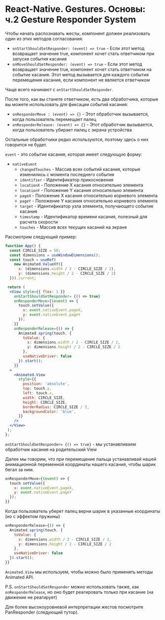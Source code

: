 # React-Native. Gestures. Основы: ч.2 Gesture Responder System

Чтобы начать распознавать жесты, компонент должен реализовать один из этих методов согласования:

- `onStartShouldSetResponder: (event) => true` - Если этот метод возвращает значение true, компонент хочет стать ответчиком при запуске события касания
- `onMoveShouldSetResponder: (event) => true` - Если этот метод возвращает значение true, компонент хочет
стать ответчиком на событие касания. Этот метод вызывается для каждого события перемещения касания, если компонент не является ответчиком


Чаще всего начинают с `onStartShouldSetResponder`.

После того, как вы станете ответчиком, есть два обработчика, которые вы можете использовать для фиксации событий касания:

- `onResponderMove : (event) => {}` - Этот обработчик вызывается, когда пользователь перемещает палец
- `onResponderRelease: (event) => {}` - Этот обработчик вызывается, когда пользователь убирает палец с экрана устройства

Остальные обработчики редко используются, поэтому здесь о них говорится не будет. 

`event` - это событие касания, которая имеет следующую форму:

- `nativeEvent`
  - `changedTouches` - Массив всех событий касания, которые изменились с момента последнего события
  - `identifier` - Идентификатор прикосновения
  - `locationX` - Положение X касания относительно элемента
  - `locationY` - Положение Y касания относительно элемента
  - `pageX` - Положение X касания относительно корневого элемента
  - `pageY` - Положение Y касания относительно корневого элемента
  - `target` - Идентификатор узла элемента, получающего событие касания
  - `timestamp` - Идентификатор времени касания, полезный для расчета скорости
  - `touches` - Массив всех текущих касаний на экране

Рассмотрим следующий пример:

```jsx
function App() {
  const CIRCLE_SIZE = 50;
  const dimensions = useWindowDimensions();
  const touch = useRef(
    new Animated.ValueXY({ 
      x: (dimensions.width / 2 - CIRCLE_SIZE / 2), 
      y: (dimensions.height / 2 - CIRCLE_SIZE / 2)
  })).current;

 return (
  <View style={{ flex: 1 }}
    onStartShouldSetResponder= {() => true}
    onResponderMove={(event) => {
      touch.setValue({
        x: event.nativeEvent.pageX,
        y: event.nativeEvent.pageY
      });
    }}
    onResponderRelease={() => {
      Animated.spring(touch, {
        toValue: {
          x: dimensions.width / 2 - CIRCLE_SIZE / 2,
          y: dimensions.height / 2 - CIRCLE_SIZE / 2
        },
        useNativeDriver: false
      }).start();
    }}
  >
    <Animated.View
      style={{
        position: 'absolute',
        top: touch.y,
        left: touch.x,
        width: CIRCLE_SIZE,
        height: CIRCLE_SIZE,
        borderRadius: CIRCLE_SIZE / 2,
        backgroundColor: 'blue',
      }}
    />
  </View>
 );
};
```
`onStartShouldSetResponder= {() => true}` - мы устанавливаем обработчик касания на родительский View

Далее мы говорим, что при перемещение пальца устанавливай нашей анимационной переменной координаты нашего касания, чтобы шарик бегал за ним.

```js
onResponderMove={(event) => {
  touch.setValue({
    x: event.nativeEvent.pageX,
    y: event.nativeEvent.pageY
  });
}}
```

Когда пользователь уберет палец верни шарик в указанные координаты (но с эффектом пружины)

```js
onResponderRelease={() => {
  Animated.spring(touch, {
    toValue: {
      x: dimensions.width / 2 - CIRCLE_SIZE / 2,
      y: dimensions.height / 2 - CIRCLE_SIZE / 2
    },
    useNativeDriver: false
  }).start();
}}
```

`Animated.View` мы используем, чтобы можно было применять методы Animated API.

P.S. `onStartShouldSetResponder` можно использовать также, как `onResponderRelease`, но оно будет реагировать только при касание (на движение не реагирует)

Для более высокоуровневой интерпретации жестов посмотрите PanResponder (следующий тутор).